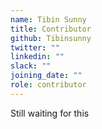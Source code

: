 ```yaml
---
name: Tibin Sunny
title: Contributor
github: Tibinsunny
twitter: ""
linkedin: ""
slack: ""
joining_date: ""
role: contributor
---
```


Still waiting for this

